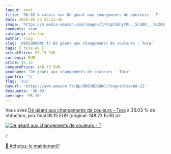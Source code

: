 ```yaml
---
layout: post
title: '36.03 % rabais sur Dé géant aux changements de couleurs - T'
date: 2020-05-22 23:21:36
image: 'https://m.media-amazon.com/images/I/41qh3dhytKL._SL500_._SL200_.jpg'
comments: true
category: ofertas
author: ring
slug: 'B00JQD6BNC-fr Dé géant aux changements de couleurs - Tora'
tags: [ tole.es ]
actualPrice: 95.15 EUR
currency: EUR
price: 95.15
comparePrice: 148.73 EUR
prodname: 'Dé géant aux changements de couleurs - Tora'
country: 'fr'
flag: '🇫🇷'
buyurl: 'https://www.amazon.fr/dp/B00JQD6BNC/?tag=tolees0d-21'
descuento: '36.03'
average: '95.15'
---
```


Vous avez [Dé géant aux changements de couleurs - Tora](https://www.amazon.fr/dp/B00JQD6BNC/?tag=tolees0d-21)  à  36.03 % de réduction, prix final  95.15 EUR (original: 148.73 EUR) ici:

[![Dé géant aux changements de couleurs - T](https://m.media-amazon.com/images/I/41qh3dhytKL._SL500_._SL200_.jpg)](https://www.amazon.fr/dp/B00JQD6BNC/?tag=tolees0d-21)

ℹ️:


[🛒 Achetez-le maintenant!!](https://www.amazon.fr/dp/B00JQD6BNC/?tag=tolees0d-21)
